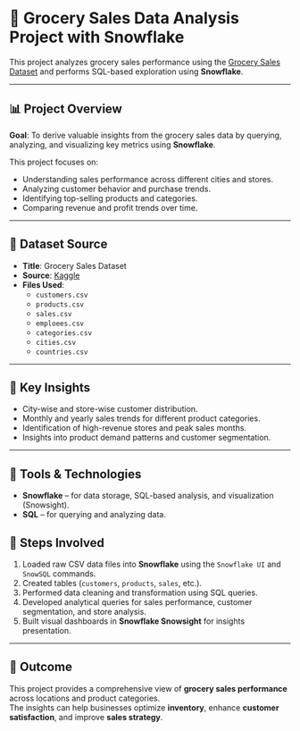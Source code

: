 # 🛒 Grocery Sales Data Analysis Project with Snowflake

This project analyzes grocery sales performance using the [Grocery Sales Dataset](https://www.kaggle.com/datasets/andrexibiza/grocery-sales-dataset?utm_source=chatgpt.com) and performs SQL-based exploration using **Snowflake**.

---

## 📊 Project Overview

**Goal**: To derive valuable insights from the grocery sales data by querying, analyzing, and visualizing key metrics using **Snowflake**.

This project focuses on:
- Understanding sales performance across different cities and stores.
- Analyzing customer behavior and purchase trends.
- Identifying top-selling products and categories.
- Comparing revenue and profit trends over time.

---

## 🧾 Dataset Source

- **Title**: Grocery Sales Dataset  
- **Source**: [Kaggle](https://www.kaggle.com/datasets/andrexibiza/grocery-sales-dataset?utm_source=chatgpt.com)
- **Files Used**:
  - `customers.csv`
  - `products.csv`
  - `sales.csv`
  - `emploees.csv`
  - `categories.csv`
  - `cities.csv`
  - `countries.csv`

---

## 🧠 Key Insights

- City-wise and store-wise customer distribution.
- Monthly and yearly sales trends for different product categories.
- Identification of high-revenue stores and peak sales months.
- Insights into product demand patterns and customer segmentation.

---

## 🧰 Tools & Technologies

- **Snowflake** – for data storage, SQL-based analysis, and visualization (Snowsight).
- **SQL** – for querying and analyzing data.


## 🚀 Steps Involved

1. Loaded raw CSV data files into **Snowflake** using the `Snowflake UI` and `SnowSQL` commands.  
2. Created  tables (`customers`, `products`, `sales`, etc.).  
3. Performed data cleaning and transformation using SQL queries.  
4. Developed analytical queries for sales performance, customer segmentation, and store analysis.  
5. Built visual dashboards in **Snowflake Snowsight**  for insights presentation.

---



## 📍 Outcome

This project provides a comprehensive view of **grocery sales performance** across locations and product categories.  
The insights can help businesses optimize **inventory**, enhance **customer satisfaction**, and improve **sales strategy**.
